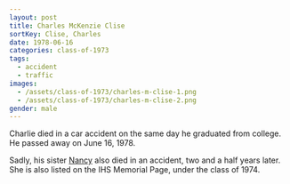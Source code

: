 ```yaml
---
layout: post
title: Charles McKenzie Clise
sortKey: Clise, Charles
date: 1978-06-16
categories: class-of-1973
tags:
  - accident
  - traffic
images:
  - /assets/class-of-1973/charles-m-clise-1.png
  - /assets/class-of-1973/charles-m-clise-2.png
gender: male
---
```

Charlie died in a car accident on the same day he graduated from college.  He passed away on June 16, 1978. 

Sadly, his sister [Nancy](https://ihsmemorial.org/class-of-1974/nancy-rosalind-clise/) also died in an accident, two and a half years later. She is also listed on the IHS Memorial Page, under the class of 1974.